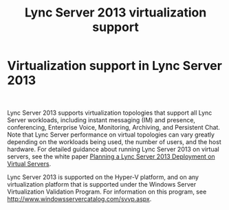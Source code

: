 ﻿---
title: Lync Server 2013 virtualization support
TOCTitle: Virtualization support
ms:assetid: cb940808-2852-406a-a357-3eb5638ed2a0
ms:mtpsurl: https://technet.microsoft.com/en-us/library/Gg398853(v=OCS.15)
ms:contentKeyID: 48185484
ms.date: 07/23/2014
mtps_version: v=OCS.15
---

# Virtualization support in Lync Server 2013

 


Lync Server 2013 supports virtualization topologies that support all Lync Server workloads, including instant messaging (IM) and presence, conferencing, Enterprise Voice, Monitoring, Archiving, and Persistent Chat. Note that Lync Server performance on virtual topologies can vary greatly depending on the workloads being used, the number of users, and the host hardware. For detailed guidance about running Lync Server 2013 on virtual servers, see the white paper [Planning a Lync Server 2013 Deployment on Virtual Servers](http://www.microsoft.com/en-us/download/details.aspx?id=41936).

Lync Server 2013 is supported on the Hyper-V platform, and on any virtualization platform that is supported under the Windows Server Virtualization Validation Program. For information on this program, see <http://www.windowsservercatalog.com/svvp.aspx>.

